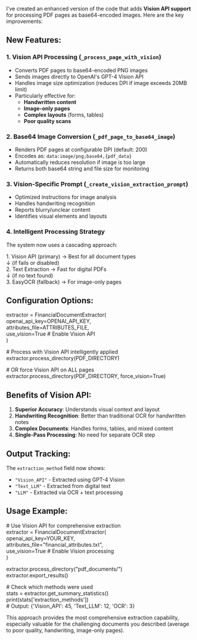 I've created an enhanced version of the code that adds **Vision API support** for processing PDF pages as base64-encoded images. Here are the key improvements:

## **New Features:**

### **1\. Vision API Processing (`_process_page_with_vision`)**

* Converts PDF pages to base64-encoded PNG images  
* Sends images directly to OpenAI's GPT-4 Vision API  
* Handles image size optimization (reduces DPI if image exceeds 20MB limit)  
* Particularly effective for:  
  * **Handwritten content**  
  * **Image-only pages**  
  * **Complex layouts** (forms, tables)  
  * **Poor quality scans**

### **2\. Base64 Image Conversion (`_pdf_page_to_base64_image`)**

* Renders PDF pages at configurable DPI (default: 200\)  
* Encodes as: `data:image/png;base64,{pdf_data}`  
* Automatically reduces resolution if image is too large  
* Returns both base64 string and file size for monitoring

### **3\. Vision-Specific Prompt (`_create_vision_extraction_prompt`)**

* Optimized instructions for image analysis  
* Handles handwriting recognition  
* Reports blurry/unclear content  
* Identifies visual elements and layouts

### **4\. Intelligent Processing Strategy**

The system now uses a cascading approach:

1\. Vision API (primary) → Best for all document types  
   ↓ (if fails or disabled)  
2\. Text Extraction → Fast for digital PDFs  
   ↓ (if no text found)  
3\. EasyOCR (fallback) → For image-only pages

## **Configuration Options:**

extractor \= FinancialDocumentExtractor(  
    openai\_api\_key=OPENAI\_API\_KEY,  
    attributes\_file=ATTRIBUTES\_FILE,  
    use\_vision=True  \# Enable Vision API  
)

\# Process with Vision API intelligently applied  
extractor.process\_directory(PDF\_DIRECTORY)

\# OR force Vision API on ALL pages  
extractor.process\_directory(PDF\_DIRECTORY, force\_vision=True)

## **Benefits of Vision API:**

1. **Superior Accuracy**: Understands visual context and layout  
2. **Handwriting Recognition**: Better than traditional OCR for handwritten notes  
3. **Complex Documents**: Handles forms, tables, and mixed content  
4. **Single-Pass Processing**: No need for separate OCR step

## **Output Tracking:**

The `extraction_method` field now shows:

* `"Vision_API"` \- Extracted using GPT-4 Vision  
* `"Text_LLM"` \- Extracted from digital text  
* `"LLM"` \- Extracted via OCR \+ text processing

## **Usage Example:**

\# Use Vision API for comprehensive extraction  
extractor \= FinancialDocumentExtractor(  
    openai\_api\_key=YOUR\_KEY,  
    attributes\_file="financial\_attributes.txt",  
    use\_vision=True  \# Enable Vision processing  
)

extractor.process\_directory("pdf\_documents/")  
extractor.export\_results()

\# Check which methods were used  
stats \= extractor.get\_summary\_statistics()  
print(stats\['extraction\_methods'\])  
\# Output: {'Vision\_API': 45, 'Text\_LLM': 12, 'OCR': 3}

This approach provides the most comprehensive extraction capability, especially valuable for the challenging documents you described (average to poor quality, handwriting, image-only pages).

